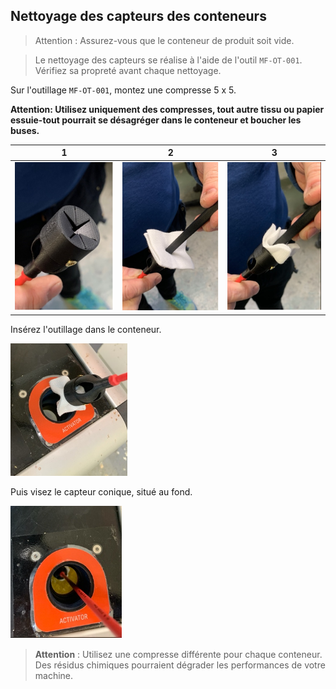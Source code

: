 ## Nettoyage des capteurs des conteneurs

> Attention : Assurez-vous que le conteneur de produit soit vide. 

> Le nettoyage des capteurs se réalise à l'aide de l'outil `MF-OT-001`. Vérifiez sa propreté avant chaque nettoyage.

Sur l'outillage `MF-OT-001`, montez une compresse 5 x 5. 

**Attention: Utilisez uniquement des compresses, tout autre tissu ou papier essuie-tout pourrait se désagréger dans le conteneur et boucher les buses.**

| 1 | 2 | 3 |
|--- |---|---|
| ![](0.png)|![](1.png)|![](2.png)|

Insérez l'outillage dans le conteneur.

![Insérer dans le conteneur](3.png)

Puis visez le capteur conique, situé au fond.

![Viser le capteur au fond](4.png)

> **Attention** : Utilisez une compresse différente pour chaque conteneur. Des résidus chimiques pourraient dégrader les performances de votre machine.

